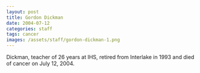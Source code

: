 ```yaml
---
layout: post
title: Gordon Dickman
date: 2004-07-12
categories: staff
tags: cancer
images: /assets/staff/gordon-dickman-1.png
---
```

Dickman, teacher of 26 years at IHS, retired from Interlake in 1993 and died of cancer on July 12, 2004.
